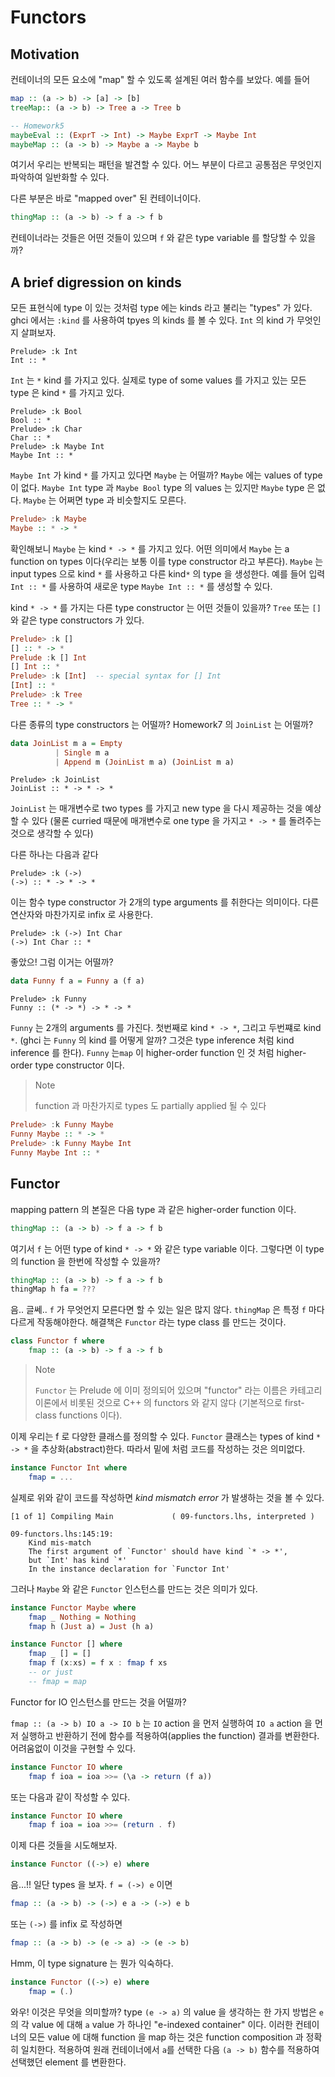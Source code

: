 # Functors

## Motivation

컨테이너의 모든 요소에 "map" 할 수 있도록 설계된 여러 함수를 보았다. 예를 들어

``` haskell
map :: (a -> b) -> [a] -> [b]
treeMap:: (a -> b) -> Tree a -> Tree b

-- Homework5
maybeEval :: (ExprT -> Int) -> Maybe ExprT -> Maybe Int
maybeMap :: (a -> b) -> Maybe a -> Maybe b

```

여기서 우리는 반복되는 패턴을 발견할 수 있다. 어느 부분이 다르고 공통점은 무엇인지 파악하여 일반화할 수 있다. 

다른 부분은 바로 "mapped over" 된 컨테이너이다.

```haskell
thingMap :: (a -> b) -> f a -> f b
```

컨테이너라는 것들은 어떤 것들이 있으며 `f` 와 같은 type variable 를 할당할 수 있을까?

## A brief digression on kinds

모든 표현식에 type 이 있는 것처럼 type 에는 kinds 라고 불리는 "types" 가 있다. ghci 에서는 `:kind` 를 사용하여 tpyes 의 kinds 를 볼 수 있다. `Int` 의 kind 가 무엇인지 살펴보자.

```
Prelude> :k Int
Int :: *
```

`Int` 는 `*` kind 를 가지고 있다. 실제로 type of some values 를 가지고 있는 모든 type 은 kind `*` 를 가지고 있다.

```
Prelude> :k Bool
Bool :: *
Prelude> :k Char
Char :: *
Prelude> :k Maybe Int
Maybe Int :: *

```

`Maybe Int` 가 kind `*` 를 가지고 있다면 `Maybe` 는 어떨까? `Maybe` 에는 values of type 이 없다. `Maybe Int` type 과 `Maybe Bool` type 의 values 는 있지만 `Maybe` type 은 없다. `Maybe` 는 어쩌면 type 과 비슷할지도 모른다. 

```haskell
Prelude> :k Maybe
Maybe :: * -> *
```

확인해보니 `Maybe` 는 kind `* -> *` 를 가지고 있다. 어떤 의미에서 `Maybe` 는 a function on types 이다(우리는 보통 이를 type constructor 라고 부른다). `Maybe` 는 input types 으로 kind `*` 를 사용하고 다른 kind`*` 의 type 을 생성한다. 예를 들어 입력 `Int :: *` 를 사용하여 새로운 type `Maybe Int :: *` 를 생성할 수 있다.

kind `* -> *` 를 가지는 다른 type constructor 는 어떤 것들이 있을까? `Tree` 또는 `[]` 와 같은 type constructors 가 있다.

``` haskell
Prelude> :k []
[] :: * -> *
Prelude :k [] Int
[] Int :: *
Prelude> :k [Int]  -- special syntax for [] Int
[Int] :: *
Prelude> :k Tree
Tree :: * -> *

```

다른 종류의 type constructors 는 어떨까? Homework7 의 `JoinList` 는 어떨까?

``` haskell
data JoinList m a = Empty
		  | Single m a
		  | Append m (JoinList m a) (JoinList m a)

```

```
Prelude> :k JoinList
JoinList :: * -> * -> *
```

`JoinList` 는 매개변수로 two types 를 가지고 new type 을 다시 제공하는 것을 예상할 수 있다 (물론 curried 때문에 매개변수로 one type 을 가지고 `* -> *` 를 돌려주는 것으로 생각할 수 있다)

다른 하나는 다음과 같다

```
Prelude> :k (->)
(->) :: * -> * -> *
```

이는 함수 type constructor 가 2개의 type arguments 를 취한다는 의미이다. 다른 연산자와 마찬가지로 infix 로 사용한다.

```
Prelude> :k (->) Int Char
(->) Int Char :: *
```

좋았으! 그럼 이거는 어떨까?

```haskell
data Funny f a = Funny a (f a)
```

```
Prelude> :k Funny
Funny :: (* -> *) -> * -> *
```

`Funny` 는 2개의 arguments 를 가진다. 첫번째로 kind `* -> *`, 그리고 두번쨰로 kind `*`. (ghci 는 `Funny` 의 kind 를 어떻게 알까? 그것은 type inference 처럼 kind inference 를 한다). `Funny` 는`map` 이 higher-order function 인 것 처럼 higher-order type constructor 이다. 

> Note
>
> function 과 마찬가지로 types 도 partially applied 될 수 있다

``` haskell
Prelude> :k Funny Maybe
Funny Maybe :: * -> *
Prelude> :k Funny Maybe Int
Funny Maybe Int :: *
```

## Functor

mapping pattern 의 본질은 다음 type 과 같은 higher-order function 이다.

```haskell
thingMap :: (a -> b) -> f a -> f b
```

여기서 `f` 는 어떤 type of kind `* -> *` 와 같은 type variable 이다. 그렇다면 이 type 의 function 을 한번에 작성할 수 있을까?

```haskell
thingMap :: (a -> b) -> f a -> f b
thingMap h fa = ???
```

음.. 글쎄..  `f` 가 무엇언지 모른다면 할 수 있는 일은 많지 않다. `thingMap` 은 특정 `f` 마다 다르게 작동해야한다. 해결책은 `Functor` 라는 type class 를 만드는 것이다.

``` haskell
class Functor f where
    fmap :: (a -> b) -> f a -> f b
```

> Note
>
> `Functor` 는 Prelude 에 이미 정의되어 있으며 "functor" 라는 이름은 카테고리 이론에서 비롯된 것으로 C++ 의 functors 와 같지 않다 (기본적으로 first-class functions 이다). 

이제 우리는 f 로 다양한 클래스를 정의할 수 있다. `Functor` 클래스는 types of kind `* -> *` 을 추상화(abstract)한다. 따라서 밑에 처럼 코드를 작성하는 것은 의미없다.

```haskell
instance Functor Int where
	fmap = ...
```

실제로 위와 같이 코드를 작성하면 *kind mismatch error* 가 발생하는 것을 볼 수 있다.

```
[1 of 1] Compiling Main             ( 09-functors.lhs, interpreted )

09-functors.lhs:145:19:
    Kind mis-match
    The first argument of `Functor' should have kind `* -> *',
    but `Int' has kind `*'
    In the instance declaration for `Functor Int'
```

그러나 `Maybe` 와 같은 `Functor` 인스턴스를 만드는 것은 의미가 있다.

``` haskell
instance Functor Maybe where
	fmap _ Nothing = Nothing
	fmap h (Just a) = Just (h a)

instance Functor [] where
	fmap _ [] = []
	fmap f (x:xs) = f x : fmap f xs
	-- or just
	-- fmap = map
```

Functor for IO 인스턴스를 만드는 것을 어떨까?

`fmap :: (a -> b) IO a -> IO b` 는 `IO` action 을 먼저 실행하여 `IO a` action 을 먼저 실행하고 반환하기 전에 함수를 적용하여(applies the function) 결과를 변환한다. 어려움없이 이것을 구현할 수 있다.

``` haskell
instance Functor IO where
	fmap f ioa = ioa >>= (\a -> return (f a))
```

또는 다음과 같이 작성할 수 있다.

``` haskell
instance Functor IO where
	fmap f ioa = ioa >>= (return . f)
```

이제 다른 것들을 시도해보자.

```haskell
instance Functor ((->) e) where
```

음...!! 일단 types 을 보자. `f = (->) e` 이면

```haskell
fmap :: (a -> b) -> (->) e a -> (->) e b
```

또는 `(->)` 를 infix 로 작성하면

```haskell
fmap :: (a -> b) -> (e -> a) -> (e -> b)
```

Hmm, 이 type signature 는 뭔가 익숙하다.

```haskell
instance Functor ((->) e) where
	fmap = (.)
```

와우! 이것은 무엇을 의미할까? type `(e -> a)` 의 value 을 생각하는 한 가지 방법은 `e` 의 각 value 에 대해 `a` value 가 하나인 "e-indexed container" 이다. 이러한 컨테이너의 모든 value 에 대해 function 을 map 하는 것은 function composition 과 정확히 일치한다. 적용하여 원래 컨테이너에서 `a`를 선택한 다음 `(a -> b)` 함수를 적용하여 선택했던 element 를 변환한다.
